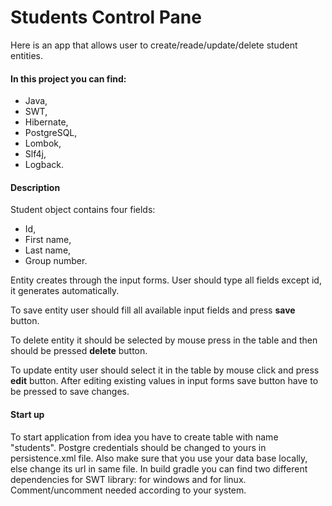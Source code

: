 # Students Control Pane

Here is an app that allows user to create/reade/update/delete
student entities.

#### In this project you can find:
- Java,
- SWT,
- Hibernate,
- PostgreSQL,
- Lombok,
- Slf4j,
- Logback.

#### Description

Student object contains four fields:
- Id,
- First name,
- Last name,
- Group number.

Entity creates through the input forms. User should type all
fields except id, it generates automatically.

To save entity user should fill all available input fields and 
press **save** button.

To delete entity it should be selected by mouse press in the
table and then should be pressed **delete** button.

To update entity user should select it in the table by mouse
click and press **edit** button. After editing existing values in
input forms save button have to be pressed to save changes.

#### Start up
To start application from idea you have to create table with
name "students".
Postgre credentials should be changed to yours in persistence.xml
file. Also make sure that you use your data base locally, else
change its url in same file.
In build gradle you can find two different dependencies for SWT
library: for windows and for linux. Comment/uncomment needed
according to your system.